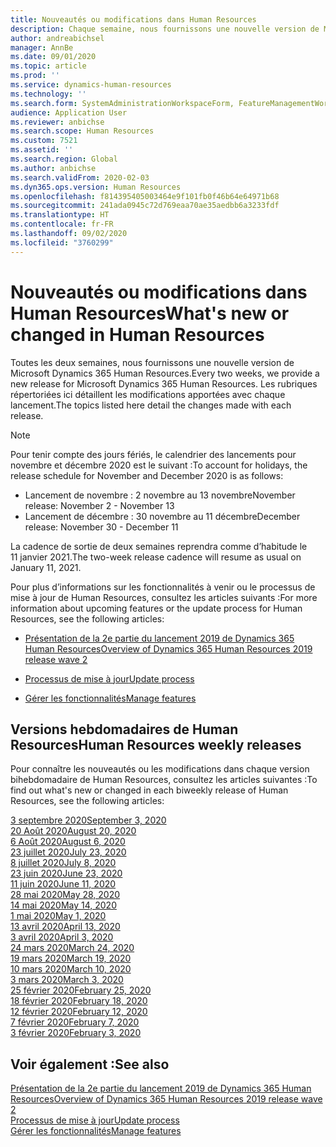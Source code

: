 ```yaml
---
title: Nouveautés ou modifications dans Human Resources
description: Chaque semaine, nous fournissons une nouvelle version de Microsoft Dynamics 365 Human Resources. Les rubriques répertoriées ici détaillent les modifications apportées chaque semaine.
author: andreabichsel
manager: AnnBe
ms.date: 09/01/2020
ms.topic: article
ms.prod: ''
ms.service: dynamics-human-resources
ms.technology: ''
ms.search.form: SystemAdministrationWorkspaceForm, FeatureManagementWorkspace
audience: Application User
ms.reviewer: anbichse
ms.search.scope: Human Resources
ms.custom: 7521
ms.assetid: ''
ms.search.region: Global
ms.author: anbichse
ms.search.validFrom: 2020-02-03
ms.dyn365.ops.version: Human Resources
ms.openlocfilehash: f814395405003464e9f101fb0f46b64e64971b68
ms.sourcegitcommit: 241ada0945c72d769eaa70ae35aedbb6a3233fdf
ms.translationtype: HT
ms.contentlocale: fr-FR
ms.lasthandoff: 09/02/2020
ms.locfileid: "3760299"
---
```

# <a name="whats-new-or-changed-in-human-resources"></a><span data-ttu-id="291a5-104">Nouveautés ou modifications dans Human Resources</span><span class="sxs-lookup"><span data-stu-id="291a5-104">What's new or changed in Human Resources</span></span>

<span data-ttu-id="291a5-105">Toutes les deux semaines, nous fournissons une nouvelle version de Microsoft Dynamics 365 Human Resources.</span><span class="sxs-lookup"><span data-stu-id="291a5-105">Every two weeks, we provide a new release for Microsoft Dynamics 365 Human Resources.</span></span> <span data-ttu-id="291a5-106">Les rubriques répertoriées ici détaillent les modifications apportées avec chaque lancement.</span><span class="sxs-lookup"><span data-stu-id="291a5-106">The topics listed here detail the changes made with each release.</span></span>

>[!NOTE]
><span data-ttu-id="291a5-107">Pour tenir compte des jours fériés, le calendrier des lancements pour novembre et décembre 2020 est le suivant :</span><span class="sxs-lookup"><span data-stu-id="291a5-107">To account for holidays, the release schedule for November and December 2020 is as follows:</span></span>
>
>- <span data-ttu-id="291a5-108">Lancement de novembre : 2 novembre au 13 novembre</span><span class="sxs-lookup"><span data-stu-id="291a5-108">November release: November 2 - November 13</span></span>
>- <span data-ttu-id="291a5-109">Lancement de décembre : 30 novembre au 11 décembre</span><span class="sxs-lookup"><span data-stu-id="291a5-109">December release: November 30 - December 11</span></span>
> 
><span data-ttu-id="291a5-110">La cadence de sortie de deux semaines reprendra comme d’habitude le 11 janvier 2021.</span><span class="sxs-lookup"><span data-stu-id="291a5-110">The two-week release cadence will resume as usual on January 11, 2021.</span></span>

<span data-ttu-id="291a5-111">Pour plus d’informations sur les fonctionnalités à venir ou le processus de mise à jour de Human Resources, consultez les articles suivants :</span><span class="sxs-lookup"><span data-stu-id="291a5-111">For more information about upcoming features or the update process for Human Resources, see the following articles:</span></span> 

- [<span data-ttu-id="291a5-112">Présentation de la 2e partie du lancement 2019 de Dynamics 365 Human Resources</span><span class="sxs-lookup"><span data-stu-id="291a5-112">Overview of Dynamics 365 Human Resources 2019 release wave 2</span></span>](https://docs.microsoft.com/dynamics365-release-plan/2019wave2/dynamics365-human-resources/)

- [<span data-ttu-id="291a5-113">Processus de mise à jour</span><span class="sxs-lookup"><span data-stu-id="291a5-113">Update process</span></span>](hr-admin-setup-update-process.md)

- [<span data-ttu-id="291a5-114">Gérer les fonctionnalités</span><span class="sxs-lookup"><span data-stu-id="291a5-114">Manage features</span></span>](hr-admin-manage-features.md)

## <a name="human-resources-weekly-releases"></a><span data-ttu-id="291a5-115">Versions hebdomadaires de Human Resources</span><span class="sxs-lookup"><span data-stu-id="291a5-115">Human Resources weekly releases</span></span>

<span data-ttu-id="291a5-116">Pour connaître les nouveautés ou les modifications dans chaque version bihebdomadaire de Human Resources, consultez les articles suivantes :</span><span class="sxs-lookup"><span data-stu-id="291a5-116">To find out what's new or changed in each biweekly release of Human Resources, see the following articles:</span></span>

[<span data-ttu-id="291a5-117">3 septembre 2020</span><span class="sxs-lookup"><span data-stu-id="291a5-117">September 3, 2020</span></span>](hr-whats-new-2020-09-03.md)</br>
[<span data-ttu-id="291a5-118">20 Août 2020</span><span class="sxs-lookup"><span data-stu-id="291a5-118">August 20, 2020</span></span>](hr-whats-new-2020-08-20.md)</br>
[<span data-ttu-id="291a5-119">6 Août 2020</span><span class="sxs-lookup"><span data-stu-id="291a5-119">August 6, 2020</span></span>](hr-whats-new-2020-08-06.md)</br>
[<span data-ttu-id="291a5-120">23 juillet 2020</span><span class="sxs-lookup"><span data-stu-id="291a5-120">July 23, 2020</span></span>](hr-whats-new-2020-07-23.md)</br>
[<span data-ttu-id="291a5-121">8 juillet 2020</span><span class="sxs-lookup"><span data-stu-id="291a5-121">July 8, 2020</span></span>](hr-whats-new-2020-07-08.md)</br>
[<span data-ttu-id="291a5-122">23 juin 2020</span><span class="sxs-lookup"><span data-stu-id="291a5-122">June 23, 2020</span></span>](hr-whats-new-2020-06-23.md)</br>
[<span data-ttu-id="291a5-123">11 juin 2020</span><span class="sxs-lookup"><span data-stu-id="291a5-123">June 11, 2020</span></span>](hr-whats-new-2020-06-11.md)</br>
[<span data-ttu-id="291a5-124">28 mai 2020</span><span class="sxs-lookup"><span data-stu-id="291a5-124">May 28, 2020</span></span>](hr-whats-new-2020-05-28.md)</br>
[<span data-ttu-id="291a5-125">14 mai 2020</span><span class="sxs-lookup"><span data-stu-id="291a5-125">May 14, 2020</span></span>](hr-whats-new-2020-05-14.md)</br>
[<span data-ttu-id="291a5-126">1 mai 2020</span><span class="sxs-lookup"><span data-stu-id="291a5-126">May 1, 2020</span></span>](hr-whats-new-2020-05-01.md)</br>
[<span data-ttu-id="291a5-127">13 avril 2020</span><span class="sxs-lookup"><span data-stu-id="291a5-127">April 13, 2020</span></span>](hr-whats-new-2020-04-13.md)</br>
[<span data-ttu-id="291a5-128">3 avril 2020</span><span class="sxs-lookup"><span data-stu-id="291a5-128">April 3, 2020</span></span>](hr-whats-new-2020-04-03.md)</br>
[<span data-ttu-id="291a5-129">24 mars 2020</span><span class="sxs-lookup"><span data-stu-id="291a5-129">March 24, 2020</span></span>](hr-whats-new-2020-03-24.md)</br>
[<span data-ttu-id="291a5-130">19 mars 2020</span><span class="sxs-lookup"><span data-stu-id="291a5-130">March 19, 2020</span></span>](hr-whats-new-2020-03-19.md)</br>
[<span data-ttu-id="291a5-131">10 mars 2020</span><span class="sxs-lookup"><span data-stu-id="291a5-131">March 10, 2020</span></span>](hr-whats-new-2020-03-10.md)</br>
[<span data-ttu-id="291a5-132">3 mars 2020</span><span class="sxs-lookup"><span data-stu-id="291a5-132">March 3, 2020</span></span>](hr-whats-new-2020-03-03.md)</br>
[<span data-ttu-id="291a5-133">25 février 2020</span><span class="sxs-lookup"><span data-stu-id="291a5-133">February 25, 2020</span></span>](hr-whats-new-2020-02-25.md)</br>
[<span data-ttu-id="291a5-134">18 février 2020</span><span class="sxs-lookup"><span data-stu-id="291a5-134">February 18, 2020</span></span>](hr-whats-new-2020-02-18.md)</br>
[<span data-ttu-id="291a5-135">12 février 2020</span><span class="sxs-lookup"><span data-stu-id="291a5-135">February 12, 2020</span></span>](hr-whats-new-2020-02-12.md)</br>
[<span data-ttu-id="291a5-136">7 février 2020</span><span class="sxs-lookup"><span data-stu-id="291a5-136">February 7, 2020</span></span>](hr-whats-new-2020-02-07.md)</br>
[<span data-ttu-id="291a5-137">3 février 2020</span><span class="sxs-lookup"><span data-stu-id="291a5-137">February 3, 2020</span></span>](hr-whats-new-2020-02-03.md)

## <a name="see-also"></a><span data-ttu-id="291a5-138">Voir également :</span><span class="sxs-lookup"><span data-stu-id="291a5-138">See also</span></span>

[<span data-ttu-id="291a5-139">Présentation de la 2e partie du lancement 2019 de Dynamics 365 Human Resources</span><span class="sxs-lookup"><span data-stu-id="291a5-139">Overview of Dynamics 365 Human Resources 2019 release wave 2</span></span>](https://docs.microsoft.com/dynamics365-release-plan/2019wave2/dynamics365-human-resources/)</br>
[<span data-ttu-id="291a5-140">Processus de mise à jour</span><span class="sxs-lookup"><span data-stu-id="291a5-140">Update process</span></span>](hr-admin-setup-update-process.md)</br>
[<span data-ttu-id="291a5-141">Gérer les fonctionnalités</span><span class="sxs-lookup"><span data-stu-id="291a5-141">Manage features</span></span>](hr-admin-manage-features.md)
